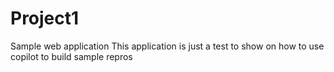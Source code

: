 # Project1
Sample web application 
This application is just a test to show on how to use copilot to build sample repros
